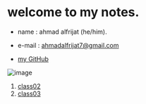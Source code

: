 # welcome to my notes.

* name : ahmad alfrijat (he/him).

* e-mail : ahmadalfrijat7@gmail.com 

* [my GitHub](https://github.com/ahmadfrijathttp://github.com)


 

![image](https://wpshopmart.com/wp-content/uploads/2016/10/Code-It-Logical-HD-Wallpaper-1.jpg)



1. [class02](https://ahmadfrijat.github.io/reading-notes/read2)
1. [class03](https://ahmadfrijat.github.io/reading-notes/read2)
